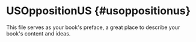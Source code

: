 # USOppositionUS {#usoppositionus}

This file serves as your book&#039;s preface, a great place to describe your book&#039;s content and ideas.